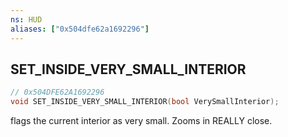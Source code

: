 ```yaml
---
ns: HUD
aliases: ["0x504dfe62a1692296"]
---
```

## SET_INSIDE_VERY_SMALL_INTERIOR

```c
// 0x504DFE62A1692296
void SET_INSIDE_VERY_SMALL_INTERIOR(bool VerySmallInterior);
```

flags the current interior as very small. Zooms in REALLY close.

